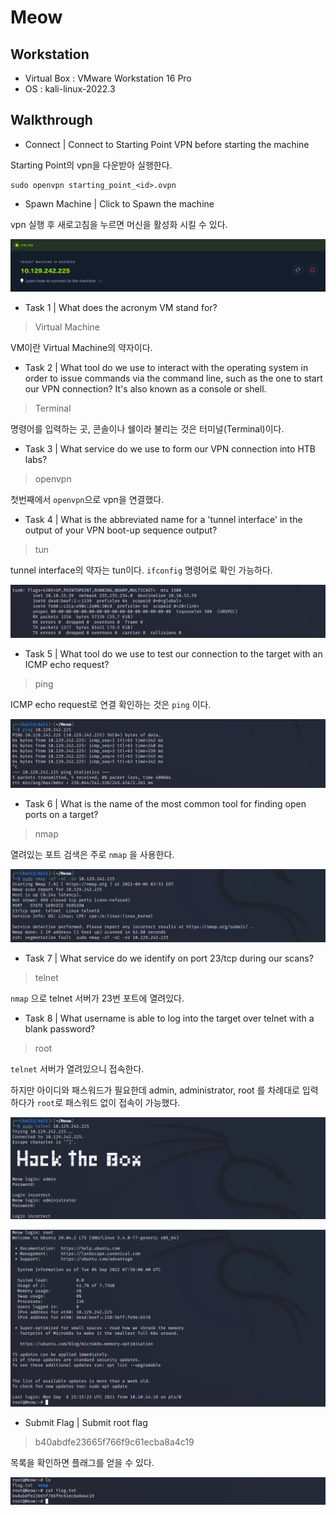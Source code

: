 # Meow

## Workstation
- Virtual Box : VMware Workstation 16 Pro
- OS : kali-linux-2022.3

## Walkthrough
* Connect | Connect to Starting Point VPN before starting the machine

Starting Point의 vpn을 다운받아 실행한다.

```
sudo openvpn starting_point_<id>.ovpn
```

* Spawn Machine | Click to Spawn the machine

vpn 실행 후 새로고침을 누르면 머신을 활성화 시킬 수 있다.

![machine](https://github.com/jasperkim425/Walkthrough/blob/main/HackTheBox/Starting%20Point/Meow/image/machine.png)

* Task 1 | What does the acronym VM stand for?

> Virtual Machine

VM이란 Virtual Machine의 약자이다.

* Task 2 | What tool do we use to interact with the operating system in order to issue commands via the command line, such as the one to start our VPN connection? It's also known as a console or shell.

> Terminal

명령어를 입력하는 곳, 콘솔이나 쉘이라 불리는 것은 터미널(Terminal)이다.

* Task 3 | What service do we use to form our VPN connection into HTB labs?

> openvpn

첫번째에서 `openvpn`으로 vpn을 연결했다.

* Task 4 | What is the abbreviated name for a 'tunnel interface' in the output of your VPN boot-up sequence output?

> tun

tunnel interface의 약자는 tun이다. `ifconfig` 명령어로 확인 가능하다.

![ifconfig](https://github.com/jasperkim425/Walkthrough/blob/main/HackTheBox/Starting%20Point/Meow/image/ifconfig.png)

* Task 5 | What tool do we use to test our connection to the target with an ICMP echo request?

> ping

ICMP echo request로 연결 확인하는 것은 `ping` 이다.

![ping](https://github.com/jasperkim425/Walkthrough/blob/main/HackTheBox/Starting%20Point/Meow/image/ping.png)

* Task 6 | What is the name of the most common tool for finding open ports on a target?

> nmap

열려있는 포트 검색은 주로 `nmap` 을 사용한다.

![nmap](https://github.com/jasperkim425/Walkthrough/blob/main/HackTheBox/Starting%20Point/Meow/image/nmap.png)

* Task 7 | What service do we identify on port 23/tcp during our scans?

> telnet

`nmap` 으로 telnet 서버가 23번 포트에 열려있다.

* Task 8 | What username is able to log into the target over telnet with a blank password?

> root

`telnet` 서버가 열려있으니 접속한다.

하지만 아이디와 패스워드가 필요한데 admin, administrator, root 를 차례대로 입력하다가 `root`로 패스워드 없이 접속이 가능했다.

![telnet](https://github.com/jasperkim425/Walkthrough/blob/main/HackTheBox/Starting%20Point/Meow/image/telnet.png)

![root](https://github.com/jasperkim425/Walkthrough/blob/main/HackTheBox/Starting%20Point/Meow/image/root.png)

* Submit Flag | Submit root flag

> b40abdfe23665f766f9c61ecba8a4c19

목록을 확인하면 플래그를 얻을 수 있다.

![flag](https://github.com/jasperkim425/Walkthrough/blob/main/HackTheBox/Starting%20Point/Meow/image/flag.png)
